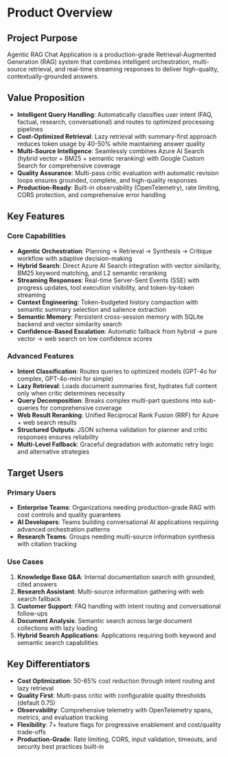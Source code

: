 # Product Overview

## Project Purpose

Agentic RAG Chat Application is a production-grade Retrieval-Augmented Generation (RAG) system that combines intelligent orchestration, multi-source retrieval, and real-time streaming responses to deliver high-quality, contextually-grounded answers.

## Value Proposition

- **Intelligent Query Handling**: Automatically classifies user intent (FAQ, factual, research, conversational) and routes to optimized processing pipelines
- **Cost-Optimized Retrieval**: Lazy retrieval with summary-first approach reduces token usage by 40-50% while maintaining answer quality
- **Multi-Source Intelligence**: Seamlessly combines Azure AI Search (hybrid vector + BM25 + semantic reranking) with Google Custom Search for comprehensive coverage
- **Quality Assurance**: Multi-pass critic evaluation with automatic revision loops ensures grounded, complete, and high-quality responses
- **Production-Ready**: Built-in observability (OpenTelemetry), rate limiting, CORS protection, and comprehensive error handling

## Key Features

### Core Capabilities

- **Agentic Orchestration**: Planning → Retrieval → Synthesis → Critique workflow with adaptive decision-making
- **Hybrid Search**: Direct Azure AI Search integration with vector similarity, BM25 keyword matching, and L2 semantic reranking
- **Streaming Responses**: Real-time Server-Sent Events (SSE) with progress updates, tool execution visibility, and token-by-token streaming
- **Context Engineering**: Token-budgeted history compaction with semantic summary selection and salience extraction
- **Semantic Memory**: Persistent cross-session memory with SQLite backend and vector similarity search
- **Confidence-Based Escalation**: Automatic fallback from hybrid → pure vector → web search on low confidence scores

### Advanced Features

- **Intent Classification**: Routes queries to optimized models (GPT-4o for complex, GPT-4o-mini for simple)
- **Lazy Retrieval**: Loads document summaries first, hydrates full content only when critic determines necessity
- **Query Decomposition**: Breaks complex multi-part questions into sub-queries for comprehensive coverage
- **Web Result Reranking**: Unified Reciprocal Rank Fusion (RRF) for Azure + web search results
- **Structured Outputs**: JSON schema validation for planner and critic responses ensures reliability
- **Multi-Level Fallback**: Graceful degradation with automatic retry logic and alternative strategies

## Target Users

### Primary Users

- **Enterprise Teams**: Organizations needing production-grade RAG with cost controls and quality guarantees
- **AI Developers**: Teams building conversational AI applications requiring advanced orchestration patterns
- **Research Teams**: Groups needing multi-source information synthesis with citation tracking

### Use Cases

1. **Knowledge Base Q&A**: Internal documentation search with grounded, cited answers
2. **Research Assistant**: Multi-source information gathering with web search fallback
3. **Customer Support**: FAQ handling with intent routing and conversational follow-ups
4. **Document Analysis**: Semantic search across large document collections with lazy loading
5. **Hybrid Search Applications**: Applications requiring both keyword and semantic search capabilities

## Key Differentiators

- **Cost Optimization**: 50-65% cost reduction through intent routing and lazy retrieval
- **Quality First**: Multi-pass critic with configurable quality thresholds (default 0.75)
- **Observability**: Comprehensive telemetry with OpenTelemetry spans, metrics, and evaluation tracking
- **Flexibility**: 7+ feature flags for progressive enablement and cost/quality trade-offs
- **Production-Grade**: Rate limiting, CORS, input validation, timeouts, and security best practices built-in
